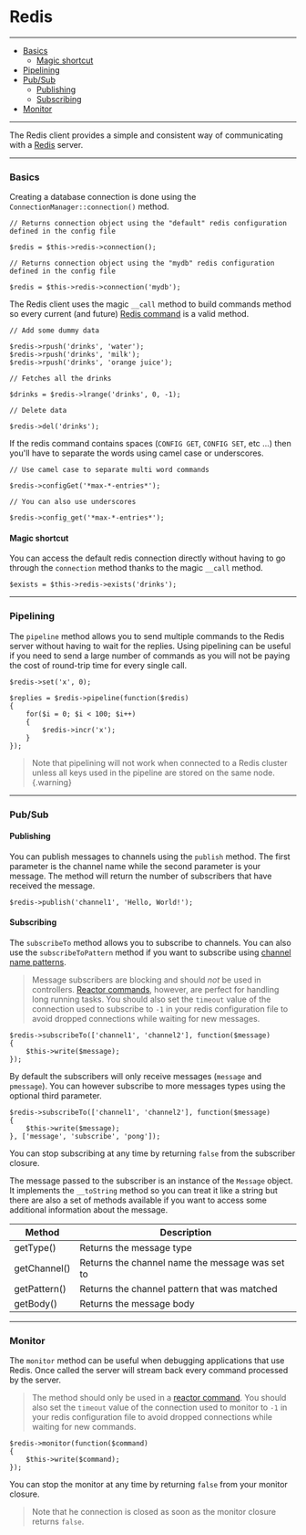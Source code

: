 # Redis

--------------------------------------------------------

* [Basics](#basics)
	- [Magic shortcut](#basics:magic_shortcut)
* [Pipelining](#pipelining)
* [Pub/Sub](#pub_sub)
	- [Publishing](#pub_sub:publishing)
	- [Subscribing](#pub_sub:subscribing)
* [Monitor](#monitor)

--------------------------------------------------------

The Redis client provides a simple and consistent way of communicating with a [Redis](https://redis.io) server.

--------------------------------------------------------

<a id="basics"></a>

### Basics

Creating a database connection is done using the `ConnectionManager::connection()` method.

```
// Returns connection object using the "default" redis configuration defined in the config file

$redis = $this->redis->connection();

// Returns connection object using the "mydb" redis configuration defined in the config file

$redis = $this->redis->connection('mydb');
```

The Redis client uses the magic `__call` method to build commands method so every current (and future) [Redis command](https://redis.io/commands) is a valid method.

```
// Add some dummy data

$redis->rpush('drinks', 'water');
$redis->rpush('drinks', 'milk');
$redis->rpush('drinks', 'orange juice');

// Fetches all the drinks

$drinks = $redis->lrange('drinks', 0, -1);

// Delete data

$redis->del('drinks');
```

If the redis command contains spaces (`CONFIG GET`, `CONFIG SET`, etc ...) then you'll have to separate the words using camel case or underscores.

```
// Use camel case to separate multi word commands

$redis->configGet('*max-*-entries*');

// You can also use underscores

$redis->config_get('*max-*-entries*');
```

<a id="usage:magic_shortcut"></a>

#### Magic shortcut

You can access the default redis connection directly without having to go through the `connection` method thanks to the magic `__call` method.

```
$exists = $this->redis->exists('drinks');
```

--------------------------------------------------------

<a id="pipelining"></a>

### Pipelining

The `pipeline` method allows you to send multiple commands to the Redis server without having to wait for the replies. Using pipelining can be useful if you need to send a large number of commands as you will not be paying the cost of round-trip time for every single call.

```
$redis->set('x', 0);

$replies = $redis->pipeline(function($redis)
{
	for($i = 0; $i < 100; $i++)
	{
		$redis->incr('x');
	}
});
```

> Note that pipelining will not work when connected to a Redis cluster unless all keys used in the pipeline are stored on the same node.
{.warning}

--------------------------------------------------------

<a id="pub_sub"></a>

### Pub/Sub

<a id="pub_sub:publishing"></a>

#### Publishing

You can publish messages to channels using the `publish` method. The first parameter is the channel name while the second parameter is your message. The method will return the number of subscribers that have received the message.

```
$redis->publish('channel1', 'Hello, World!');
```

<a id="pub_sub:subscribing"></a>

#### Subscribing

The `subscribeTo` method allows you to subscribe to channels. You can also use the `subscribeToPattern` method if you want to subscribe using [channel name patterns](https://redis.io/commands/psubscribe).

> Message subscribers are blocking and should *not* be used in controllers. [Reactor commands](:base_url:/docs/:version:/command-line:commands), however, are perfect for handling long running tasks. You should also set the `timeout` value of the connection used to subscribe to `-1` in your redis configuration file to avoid dropped connections while waiting for new messages.

```
$redis->subscribeTo(['channel1', 'channel2'], function($message)
{
	$this->write($message);
});
```

By default the subscribers will only receive messages (`message` and `pmessage`). You can however subscribe to more messages types using the optional third parameter.

```
$redis->subscribeTo(['channel1', 'channel2'], function($message)
{
	$this->write($message);
}, ['message', 'subscribe', 'pong']);
```

You can stop subscribing at any time by returning `false` from the subscriber closure.

The message passed to the subscriber is an instance of the `Message` object. It implements the `__toString` method so you can treat it like a string but there are also a set of methods available if you want to access some additional information about the message.

| Method       | Description                                     |
|--------------|-------------------------------------------------|
| getType()    | Returns the message type                        |
| getChannel() | Returns the channel name the message was set to |
| getPattern() | Returns the channel pattern that was matched    |
| getBody()    | Returns the message body                        |

--------------------------------------------------------

<a id="monitor"></a>

### Monitor

The `monitor` method can be useful when debugging applications that use Redis. Once called the server will stream back every command processed by the server.

> The method should only be used in a [reactor command](:base_url:/docs/:version:/command-line:commands). You should also set the `timeout` value of the connection used to monitor to `-1` in your redis configuration file to avoid dropped connections while waiting for new commands.

```
$redis->monitor(function($command)
{
	$this->write($command);
});
```

You can stop the monitor at any time by returning `false` from your monitor closure.

> Note that he connection is closed as soon as the monitor closure returns `false`.